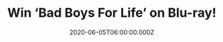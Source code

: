 ---
campaign-uuid: "c-bdf54030-d73d-4080-b5d4-a40e016fff04"
type: "Competition"
category: "Entertainment"
date: "2020-06-05T06:00:00.000Z"
end-date: "2020-07-05T23:59:00.000Z"
disable-form: false
is_promoted: false
has_entry_page: true
title: "Win ‘Bad Boys For Life’ on Blu-ray!"
competition-description: "<p>The original Bad Boys, Mike Lowrey (Will Smith) and Marcus\
  \ Burnett (Martin Lawrence), are back. After a string of assassinations and an attempt\
  \ on Mike’s life, he convinces a hesitant Marcus to hold off retirement and partner\
  \ one last time. Want to know the rest…? Great news: we have one copy of this amazing\
  \ movie on Blu-ray to give away to one lucky member.</p>\n<p>Click below for a chance\
  \ to win!</p>\n"
hero-header: "Win ‘Bad Boys For Life’ on Blu-ray!"
terms-confirmation: "N/A"
banner-img: "https://assets.expresslyapp.com/asset-048858b9-d0c1-4841-bc40-12572fda1c3e.jpg"
logo-left-href: "http://club.expressly.io"
logo-left-image: "https://assets.expresslyapp.com/asset-6a705e00-9c69-4364-9a78-d4e7c902bbf5.jpg"
logo-left-title: "Expressly Club"
bg-image-hero: "https://assets.expresslyapp.com/asset-fac5093b-870d-4fca-821e-40b4745b908f.jpg"
bg-image-first: "https://assets.expresslyapp.com/asset-b7eae967-37ea-49db-bd85-ea9d87a43569.jpg"
section1-content: "<p>The Bad Boys Mike Lowrey (Will Smith) and Marcus Burnett (Martin\
  \ Lawrence) are back together for one last ride in the highly anticipated Bad Boys\
  \ for Life.</p>\n<p>After a string of assassinations and an attempt on Mike’s life,\
  \ he convinces a hesitant Marcus to hold off retirement and partner one last time.\
  \ Together, they team up with AMMO, the new hotshot division of the Miami PD, to\
  \ take down the merciless head of the Aretas Cartel.</p>\n<p>Enter below for a chance\
  \ to win it now.</p>\n"
entry-title: "Win ‘Bad Boys For Life’ on Blu-ray!"
entry-content: "<p>Enter the draw to win ‘Bad Boys For Life’ on Blu-ray by completing\
  \ the form below before 23:59 on the 5th of July 2020.</p>\n"
has-winner: false
prize-description: "'Bad Boys For Life’ on Blu-ray!"
special-conditions: "Multiple entries are allowed up to one every day.\r\n\r\nThis\
  \ competition is also available on: https://aaa.nme.com/competitions/bad-boys-blu-ray"
country-restrictions:
- "GB"
---